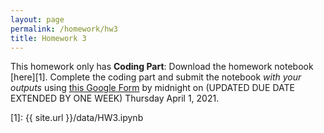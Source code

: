 ```yaml
---
layout: page
permalink: /homework/hw3
title: Homework 3
---
```


This homework only has **Coding Part**: Download the homework notebook [here][1]. Complete the coding part and submit the notebook _with your outputs_ using [this Google Form](https://forms.gle/EP6rB2cKhWFTZngk6) by midnight on (UPDATED DUE DATE EXTENDED BY ONE WEEK) Thursday April 1, 2021.

[1]: {{ site.url }}/data/HW3.ipynb
